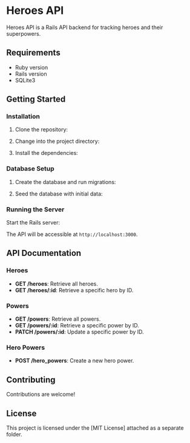 # Heroes API

Heroes API is a Rails API backend for tracking heroes and their superpowers.

## Requirements

- Ruby version
- Rails version
- SQLite3

## Getting Started

### Installation

1. Clone the repository:

2. Change into the project directory:

3. Install the dependencies:

### Database Setup

1. Create the database and run migrations:

2. Seed the database with initial data:

### Running the Server

Start the Rails server:

The API will be accessible at `http://localhost:3000`.

## API Documentation

### Heroes

- **GET /heroes**: Retrieve all heroes.
- **GET /heroes/:id**: Retrieve a specific hero by ID.

### Powers

- **GET /powers**: Retrieve all powers.
- **GET /powers/:id**: Retrieve a specific power by ID.
- **PATCH /powers/:id**: Update a specific power by ID.

### Hero Powers

- **POST /hero_powers**: Create a new hero power.

## Contributing

Contributions are welcome!

## License

This project is licensed under the [MIT License] attached as a separate folder.

